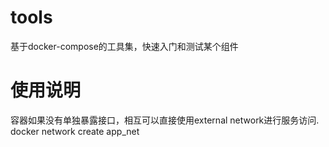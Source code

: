 # tools
基于docker-compose的工具集，快速入门和测试某个组件



# 使用说明

容器如果没有单独暴露接口，相互可以直接使用external network进行服务访问.
docker network create app_net

